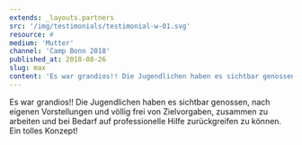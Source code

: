 ```yaml
---
extends: _layouts.partners
src: '/img/testimonials/testimonial-w-01.svg'
resource: #
medium: 'Mutter'
channel: 'Camp Bonn 2018'
published_at: 2018-08-26
slug: max
content: 'Es war grandios!! Die Jugendlichen haben es sichtbar genossen, nach eigenen Vorstellungen und völlig frei von Zielvorgaben, zusammen zu arbeiten und bei Bedarf auf professionelle Hilfe zurückgreifen zu können. Ein tolles Konzept!'
---
```


Es war grandios!! Die Jugendlichen haben es sichtbar genossen, nach eigenen Vorstellungen und völlig frei von Zielvorgaben, zusammen zu arbeiten und bei Bedarf auf professionelle Hilfe zurückgreifen zu können. Ein tolles Konzept!